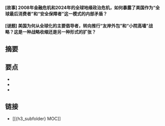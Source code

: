 #### [故事] 2008年金融危机和2024年的全球地缘政治危机，如何暴露了美国作为“全球最后消费者”和“安全保障者”这一模式的内部矛盾？


#### [谜题] 美国为何从全球化的主要倡导者，转向推行“友岸外包”和“小院高墙”战略？这是一种战略收缩还是另一种形式的扩张？


## 摘要


## 要点

- 
- 
- 

## 链接

- [[{h3_subfolder} MOC]]
